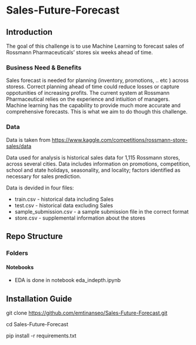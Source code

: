 # Sales-Future-Forecast

## Introduction
The goal of this challenge is to use Machine Learning to forecast sales of Rossmann Pharmaceuticals’ stores six weeks ahead of time.

### Business Need & Benefits
Sales forecast is needed for planning (inventory, promotions, .. etc ) across storess. Correct planning ahead of time could reduce losses or capture oppotunities of increasing profits. The current system at Rossmann Pharmaceutical relies on the experience and intiuition of managers. Machine learning has the capability to provide much more accurate and comprehensive forecasts. This is what we aim to do though this challenge.

### Data
Data is taken from https://www.kaggle.com/competitions/rossmann-store-sales/data

Data used for analysis is historical sales data for 1,115 Rossmann stores, across several cities. Data includes information on promotions, competition, school and state holidays, seasonality, and locality; factors identified as necessary for sales prediction. 

Data is devided in four files:
* train.csv - historical data including Sales
* test.csv - historical data excluding Sales
* sample_submission.csv - a sample submission file in the correct format
* store.csv - supplemental information about the stores





## Repo Structure
### Folders
#### Notebooks
* EDA is done in notebook eda_indepth.ipynb


## Installation Guide
git clone https://github.com/emtinanseo/Sales-Future-Forecast.git

cd Sales-Future-Forecast

pip install -r requirements.txt